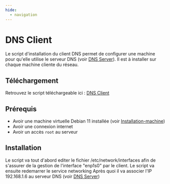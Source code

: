 ```yaml
---
hide:
  - navigation
---
```

# DNS Client

Le script d'installation du client DNS permet de configurer une machine pour qu'elle utilise le serveur DNS (voir [DNS Server](server_intranet.md)). Il est à installer sur chaque machine cliente du réseau.

## Téléchargement

Retrouvez le script téléchargeable ici : [DNS Client](https://raw.githubusercontent.com/AngarosGamer/SAE4/main/dns/dns_intranet/dns_intranet_install_client.sh)

## Prérequis

- Avoir une machine virtuelle Debian 11 installée (voir [Installation-machine](../installation-machine.md))
- Avoir une connexion internet
- Avoir un accès `root` au serveur

## Installation

Le script va tout d'abord editer le fichier /etc/network/interfaces afin de s'assurer de la gestion de l'interface "enp1s0" par le client.
Le script va ensuite redemarrer le service networking
Après quoi il va associer l'IP 192.168.1.6 au serveur DNS (voir [DNS Server](server_intranet.md))